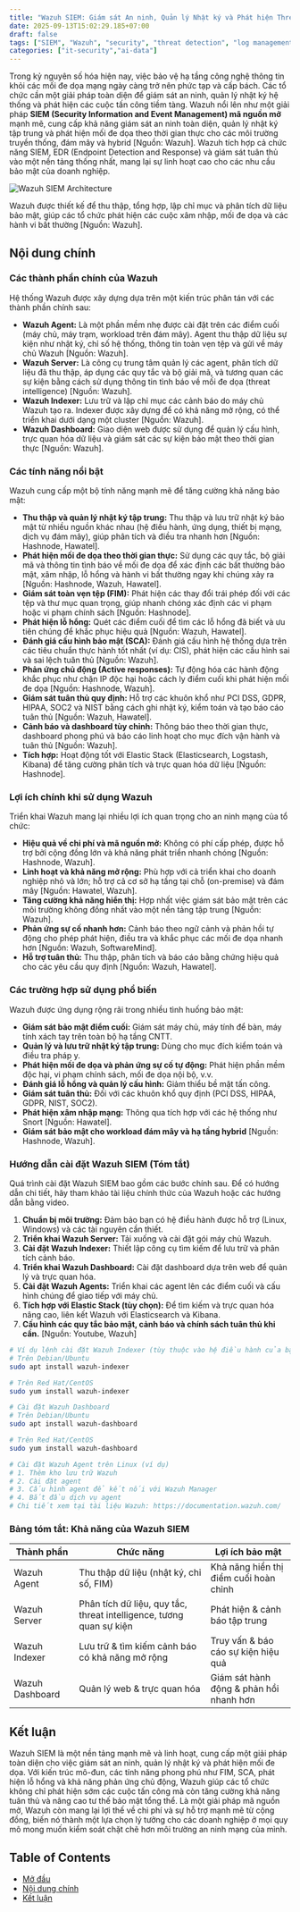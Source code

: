 ```yaml
---
title: "Wazuh SIEM: Giám sát An ninh, Quản lý Nhật ký và Phát hiện Threat hiệu quả"
date: 2025-09-13T15:02:29.185+07:00
draft: false
tags: ["SIEM", "Wazuh", "security", "threat detection", "log management", "EDR", "hướng dẫn"]
categories: ["it-security","ai-data"]
---
```


Trong kỷ nguyên số hóa hiện nay, việc bảo vệ hạ tầng công nghệ thông tin khỏi các mối đe dọa mạng ngày càng trở nên phức tạp và cấp bách. Các tổ chức cần một giải pháp toàn diện để giám sát an ninh, quản lý nhật ký hệ thống và phát hiện các cuộc tấn công tiềm tàng. Wazuh nổi lên như một giải pháp **SIEM (Security Information and Event Management) mã nguồn mở** mạnh mẽ, cung cấp khả năng giám sát an ninh toàn diện, quản lý nhật ký tập trung và phát hiện mối đe dọa theo thời gian thực cho các môi trường truyền thống, đám mây và hybrid [Nguồn: Wazuh]. Wazuh tích hợp cả chức năng SIEM, EDR (Endpoint Detection and Response) và giám sát tuân thủ vào một nền tảng thống nhất, mang lại sự linh hoạt cao cho các nhu cầu bảo mật của doanh nghiệp.

![Wazuh SIEM Architecture](/images/2025/General-depiction-of-the-four-stages-diagram.webp)

Wazuh được thiết kế để thu thập, tổng hợp, lập chỉ mục và phân tích dữ liệu bảo mật, giúp các tổ chức phát hiện các cuộc xâm nhập, mối đe dọa và các hành vi bất thường [Nguồn: Wazuh].

## Nội dung chính

### Các thành phần chính của Wazuh

Hệ thống Wazuh được xây dựng dựa trên một kiến trúc phân tán với các thành phần chính sau:

*   **Wazuh Agent:** Là một phần mềm nhẹ được cài đặt trên các điểm cuối (máy chủ, máy trạm, workload trên đám mây). Agent thu thập dữ liệu sự kiện như nhật ký, chỉ số hệ thống, thông tin toàn vẹn tệp và gửi về máy chủ Wazuh [Nguồn: Wazuh].
*   **Wazuh Server:** Là công cụ trung tâm quản lý các agent, phân tích dữ liệu đã thu thập, áp dụng các quy tắc và bộ giải mã, và tương quan các sự kiện bằng cách sử dụng thông tin tình báo về mối đe dọa (threat intelligence) [Nguồn: Wazuh].
*   **Wazuh Indexer:** Lưu trữ và lập chỉ mục các cảnh báo do máy chủ Wazuh tạo ra. Indexer được xây dựng để có khả năng mở rộng, có thể triển khai dưới dạng một cluster [Nguồn: Wazuh].
*   **Wazuh Dashboard:** Giao diện web được sử dụng để quản lý cấu hình, trực quan hóa dữ liệu và giám sát các sự kiện bảo mật theo thời gian thực [Nguồn: Wazuh].

### Các tính năng nổi bật

Wazuh cung cấp một bộ tính năng mạnh mẽ để tăng cường khả năng bảo mật:

*   **Thu thập và quản lý nhật ký tập trung:** Thu thập và lưu trữ nhật ký bảo mật từ nhiều nguồn khác nhau (hệ điều hành, ứng dụng, thiết bị mạng, dịch vụ đám mây), giúp phân tích và điều tra nhanh hơn [Nguồn: Hashnode, Hawatel].
*   **Phát hiện mối đe dọa theo thời gian thực:** Sử dụng các quy tắc, bộ giải mã và thông tin tình báo về mối đe dọa để xác định các bất thường bảo mật, xâm nhập, lỗ hổng và hành vi bất thường ngay khi chúng xảy ra [Nguồn: Hashnode, Wazuh, Hawatel].
*   **Giám sát toàn vẹn tệp (FIM):** Phát hiện các thay đổi trái phép đối với các tệp và thư mục quan trọng, giúp nhanh chóng xác định các vi phạm hoặc vi phạm chính sách [Nguồn: Hashnode].
*   **Phát hiện lỗ hổng:** Quét các điểm cuối để tìm các lỗ hổng đã biết và ưu tiên chúng để khắc phục hiệu quả [Nguồn: Wazuh, Hawatel].
*   **Đánh giá cấu hình bảo mật (SCA):** Đánh giá cấu hình hệ thống dựa trên các tiêu chuẩn thực hành tốt nhất (ví dụ: CIS), phát hiện các cấu hình sai và sai lệch tuân thủ [Nguồn: Wazuh].
*   **Phản ứng chủ động (Active responses):** Tự động hóa các hành động khắc phục như chặn IP độc hại hoặc cách ly điểm cuối khi phát hiện mối đe dọa [Nguồn: Hashnode, Wazuh].
*   **Giám sát tuân thủ quy định:** Hỗ trợ các khuôn khổ như PCI DSS, GDPR, HIPAA, SOC2 và NIST bằng cách ghi nhật ký, kiểm toán và tạo báo cáo tuân thủ [Nguồn: Wazuh, Hawatel].
*   **Cảnh báo và dashboard tùy chỉnh:** Thông báo theo thời gian thực, dashboard phong phú và báo cáo linh hoạt cho mục đích vận hành và tuân thủ [Nguồn: Wazuh].
*   **Tích hợp:** Hoạt động tốt với Elastic Stack (Elasticsearch, Logstash, Kibana) để tăng cường phân tích và trực quan hóa dữ liệu [Nguồn: Hashnode].

### Lợi ích chính khi sử dụng Wazuh

Triển khai Wazuh mang lại nhiều lợi ích quan trọng cho an ninh mạng của tổ chức:

*   **Hiệu quả về chi phí và mã nguồn mở:** Không có phí cấp phép, được hỗ trợ bởi cộng đồng lớn và khả năng phát triển nhanh chóng [Nguồn: Hashnode, Wazuh].
*   **Linh hoạt và khả năng mở rộng:** Phù hợp với cả triển khai cho doanh nghiệp nhỏ và lớn; hỗ trợ cả cơ sở hạ tầng tại chỗ (on-premise) và đám mây [Nguồn: Hawatel, Wazuh].
*   **Tăng cường khả năng hiển thị:** Hợp nhất việc giám sát bảo mật trên các môi trường không đồng nhất vào một nền tảng tập trung [Nguồn: Wazuh].
*   **Phản ứng sự cố nhanh hơn:** Cảnh báo theo ngữ cảnh và phản hồi tự động cho phép phát hiện, điều tra và khắc phục các mối đe dọa nhanh hơn [Nguồn: Wazuh, SoftwareMind].
*   **Hỗ trợ tuân thủ:** Thu thập, phân tích và báo cáo bằng chứng hiệu quả cho các yêu cầu quy định [Nguồn: Wazuh, Hawatel].

### Các trường hợp sử dụng phổ biến

Wazuh được ứng dụng rộng rãi trong nhiều tình huống bảo mật:

*   **Giám sát bảo mật điểm cuối:** Giám sát máy chủ, máy tính để bàn, máy tính xách tay trên toàn bộ hạ tầng CNTT.
*   **Quản lý và lưu trữ nhật ký tập trung:** Dùng cho mục đích kiểm toán và điều tra pháp y.
*   **Phát hiện mối đe dọa và phản ứng sự cố tự động:** Phát hiện phần mềm độc hại, vi phạm chính sách, mối đe dọa nội bộ, v.v.
*   **Đánh giá lỗ hổng và quản lý cấu hình:** Giảm thiểu bề mặt tấn công.
*   **Giám sát tuân thủ:** Đối với các khuôn khổ quy định (PCI DSS, HIPAA, GDPR, NIST, SOC2).
*   **Phát hiện xâm nhập mạng:** Thông qua tích hợp với các hệ thống như Snort [Nguồn: Hawatel].
*   **Giám sát bảo mật cho workload đám mây và hạ tầng hybrid** [Nguồn: Hashnode, Wazuh].

### Hướng dẫn cài đặt Wazuh SIEM (Tóm tắt)

Quá trình cài đặt Wazuh SIEM bao gồm các bước chính sau. Để có hướng dẫn chi tiết, hãy tham khảo tài liệu chính thức của Wazuh hoặc các hướng dẫn bằng video.

1.  **Chuẩn bị môi trường:** Đảm bảo bạn có hệ điều hành được hỗ trợ (Linux, Windows) và các tài nguyên cần thiết.
2.  **Triển khai Wazuh Server:** Tải xuống và cài đặt gói máy chủ Wazuh.
3.  **Cài đặt Wazuh Indexer:** Thiết lập công cụ tìm kiếm để lưu trữ và phân tích cảnh báo.
4.  **Triển khai Wazuh Dashboard:** Cài đặt dashboard dựa trên web để quản lý và trực quan hóa.
5.  **Cài đặt Wazuh Agents:** Triển khai các agent lên các điểm cuối và cấu hình chúng để giao tiếp với máy chủ.
6.  **Tích hợp với Elastic Stack (tùy chọn):** Để tìm kiếm và trực quan hóa nâng cao, liên kết Wazuh với Elasticsearch và Kibana.
7.  **Cấu hình các quy tắc bảo mật, cảnh báo và chính sách tuân thủ khi cần.** [Nguồn: Youtube, Wazuh]


```bash
# Ví dụ lệnh cài đặt Wazuh Indexer (tùy thuộc vào hệ điều hành của bạn)
# Trên Debian/Ubuntu
sudo apt install wazuh-indexer

# Trên Red Hat/CentOS
sudo yum install wazuh-indexer

# Cài đặt Wazuh Dashboard
# Trên Debian/Ubuntu
sudo apt install wazuh-dashboard

# Trên Red Hat/CentOS
sudo yum install wazuh-dashboard

# Cài đặt Wazuh Agent trên Linux (ví dụ)
# 1. Thêm kho lưu trữ Wazuh
# 2. Cài đặt agent
# 3. Cấu hình agent để kết nối với Wazuh Manager
# 4. Bắt đầu dịch vụ agent
# Chi tiết xem tại tài liệu Wazuh: https://documentation.wazuh.com/
```


### Bảng tóm tắt: Khả năng của Wazuh SIEM

| Thành phần           | Chức năng                                                         | Lợi ích bảo mật                            |
|---------------------|------------------------------------------------------------------|---------------------------------------------|
| Wazuh Agent         | Thu thập dữ liệu (nhật ký, chỉ số, FIM)                             | Khả năng hiển thị điểm cuối hoàn chỉnh      |
| Wazuh Server        | Phân tích dữ liệu, quy tắc, threat intelligence, tương quan sự kiện | Phát hiện & cảnh báo tập trung             |
| Wazuh Indexer       | Lưu trữ & tìm kiếm cảnh báo có khả năng mở rộng                   | Truy vấn & báo cáo sự kiện hiệu quả       |
| Wazuh Dashboard     | Quản lý web & trực quan hóa                                    | Giám sát hành động & phản hồi nhanh hơn    |

## Kết luận

Wazuh SIEM là một nền tảng mạnh mẽ và linh hoạt, cung cấp một giải pháp toàn diện cho việc giám sát an ninh, quản lý nhật ký và phát hiện mối đe dọa. Với kiến trúc mô-đun, các tính năng phong phú như FIM, SCA, phát hiện lỗ hổng và khả năng phản ứng chủ động, Wazuh giúp các tổ chức không chỉ phát hiện sớm các cuộc tấn công mà còn tăng cường khả năng tuân thủ và nâng cao tư thế bảo mật tổng thể. Là một giải pháp mã nguồn mở, Wazuh còn mang lại lợi thế về chi phí và sự hỗ trợ mạnh mẽ từ cộng đồng, biến nó thành một lựa chọn lý tưởng cho các doanh nghiệp ở mọi quy mô mong muốn kiểm soát chặt chẽ hơn môi trường an ninh mạng của mình.

## Table of Contents
- [Mở đầu](#mở-đầu)
- [Nội dung chính](#nội-dung-chính)
- [Kết luận](#kết-luận)
